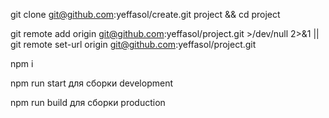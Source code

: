 git clone git@github.com:yeffasol/create.git project && cd project

git remote add origin git@github.com:yeffasol/project.git >/dev/null 2>&1 || git remote set-url origin git@github.com:yeffasol/project.git

npm i

npm run start для сборки development

npm run build для сборки production
